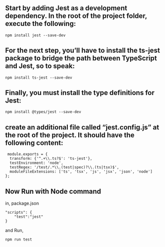 ## Start by adding Jest as a development dependency. In the root of the project folder, execute the following:

```
npm install jest --save-dev
```

## For the next step, you’ll have to install the ts-jest package to bridge the path between TypeScript and Jest, so to speak:

```
npm install ts-jest --save-dev
```

## Finally, you must install the type definitions for Jest:

```
npm install @types/jest --save-dev
```

## create an additional file called “jest.config.js” at the root of the project. It should have the following content:

```
 module.exports = {
  transform: {'^.+\\.ts?$': 'ts-jest'},
  testEnvironment: 'node',
  testRegex: '/test/.*\\.(test|spec)?\\.(ts|tsx)$',
  moduleFileExtensions: ['ts', 'tsx', 'js', 'jsx', 'json', 'node']
};
```


## Now Run with Node command

in, package.json
```
"scripts": {
    "test":"jest"
}
```
and Run,
```
npm run test
```